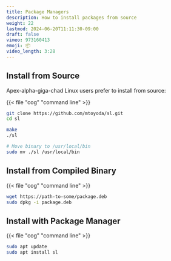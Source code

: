 ```yaml
---
title: Package Managers
description: How to install packages from source
weight: 22
lastmod: 2024-06-20T11:11:30-09:00
draft: false
vimeo: 973160413
emoji: 📦
video_length: 3:28
---
```


## Install from Source

Apex-alpha-giga-chad Linux users prefer to install from source:

{{< file "cog" "command line" >}}
```bash
git clone https://github.com/mtoyoda/sl.git
cd sl

make
./sl

# Move binary to /usr/local/bin
sudo mv ./sl /usr/local/bin
```

## Install from Compiled Binary

{{< file "cog" "command line" >}}
```bash
wget https://path-to-some/package.deb
sudo dpkg -i package.deb
```

## Install with Package Manager

{{< file "cog" "command line" >}}
```bash
sudo apt update
sudo apt install sl
```